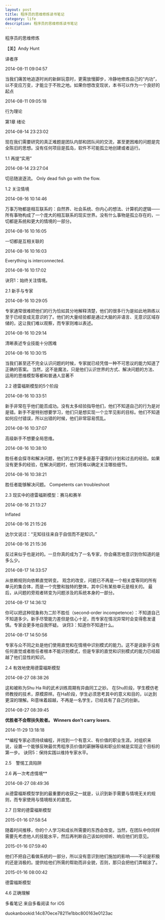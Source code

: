 ```yaml
---
layout: post
title: 程序员的思维修炼读书笔记
category: life
description: 程序员的思维修炼读书笔记
---
```

程序员的思维修炼

【美】Andy Hunt

译者序

2014-08-11 09:04:57

当我们痛苦地追逐时尚的新鲜玩意时，更需放慢脚步，冷静地修炼自己的“内功”，以不变应万变，才能立于不败之地。如果你想改变现状，本书可以作为一个良好的起点

2014-08-11 09:05:18

行为理论

第1章 绪论

2014-08-14 23:23:02

现在我们需要研究的真正难题是团队内部和团队间的交流，甚至更困难的问题是完全陈旧的思想。没有任何项目是孤岛，软件不可能孤立地创建或者运行。

1.1 再提“实用”

2014-08-14 23:27:04

切忌随波逐流。
Only dead fish go with the flow.

1.2 关注情境

2014-08-16 10:14:46

万事万物都是相互联系的：自然界、社会系统、你内心的想法、计算机的逻辑——所有事物构成了一个庞大的相互联系的现实世界。没有什么事物是孤立存在的，一切都是系统和更大的情境的一部分。

2014-08-16 10:16:05

一切都是互相关联的

2014-08-16 10:16:03

Everything is interconnected.

2014-08-16 10:17:02

诀窍1：始终关注情境。

2.1 新手与专家

2014-08-16 10:29:05

专家通常很难把他们的行为恰如其分地解释清楚，他们的很多行为是如此地熟练以至于已经变成无意识的了。他们的大量经验都是通过大脑的非语言、无意识区域存储的，这让我们难以观察，而专家则难以表述。

2014-08-16 10:29:14

清晰表述专业技能十分困难

2014-08-16 10:30:15

当我们甚至还不完全认识问题的时候，专家就已经凭借一种不可思议的能力知道了正确的答案。
当然，这不是魔法，只是他们认识世界的方式、解决问题的方法、运用的思维模型等都和普通人显著不

2.2 德雷福斯模型的5个阶段

2014-08-16 10:33:51

新手非常在乎他们能否成功。没有太多经验指导他们，他们不知道自己的行为是对是错。新手不是特别想要学习，他们只是想实现一个立竿见影的目标。他们不知道如何应付错误，所以出错的时候，他们非常容易慌乱。

2014-08-16 10:37:07

高级新手不想要全局思维。

2014-08-16 10:38:10

胜任者会探寻和解决问题，他们的工作更多是基于谨慎的计划和过去的经验。如果没有更多的经验，在解决问题时，他们将难以确定关注哪些细节。

2014-08-16 10:38:21

胜任者能够解决问题。
Competents can troubleshoot

2.3 现实中的德雷福斯模型：赛马和赛羊

2014-08-16 21:13:27

Inflated

2014-08-16 21:15:26

达尔文说过：“无知往往来自于自信而不是知识。”

2014-08-16 21:15:36

反过来似乎也是对的。一旦你真的成为了一名专家，你会痛苦地意识到你知道的是多么少。

2014-08-17 14:33:57

从依赖规则向依赖直觉转变。
观念的改变，问题已不再是一个相关度等同的所有单元的集合体，而是一个完整和独特的整体，其中只有某些单元是相关的。
最后，从问题的旁观者转变为问题涉及的系统本身的一部分。

2014-08-17 14:36:12

你可以把这种现象称为二阶不胜任（second-order incompetence）：不知道自己不知道多少。新手尽管能力差但是信心十足，而专家在情况异常时会变得愈发谨慎。专家会更多地自我怀疑。
诀窍3：知道你不知道什么。

2014-08-17 14:50:56

专家与众不同之处是他们使用直觉和在情境中识别模式的能力。这不是说新手没有任何直觉或者胜任者根本不能识别模式，但是专家的直觉和识别模式的能力已经超越了他们显性的知识。

2.4 有效地使用德雷福斯模型

2014-08-27 08:38:26

这和被称为Shu Ha Ri的武术训练周期有异曲同工之妙。
在Shu阶段，学生模仿老师教授的技术，原模原样。在Ha阶段，学生必须思考其中的意义和目的，以达到更深的理解。Ri意味着超越，不再是一名学生，已经具有了自己的创新。

2014-08-27 08:39:45

**优胜者不会帮扶失败者。
Winners don't carry losers.**


2014-11-29 13:18:18

**编程专家必须持续编程，并找到一个有意义、有价值的职业生涯。对组织来说，设置一个能够反映最优秀程序员价值的薪酬等级和职业阶梯是实现这个目标的第一步。
诀窍5：保持实践以维持专家水平。

2.5　警惕工具陷阱

2.6 再一次考虑情境**

2014-08-27 08:49:36

从德雷福斯模型学到的最重要的收获之一就是，认识到新手需要与情境无关的规则，而专家使用与情境相关的直觉。

2.7 日常的德雷福斯模型

2015-01-16 07:58:54

随着时间推移，你的个人学习和成长所需要的东西会改变。当然，在团队中你同样需要先考虑他人的技能水平，然后再判断自己该如何倾听、响应他们的意见。

2015-01-16 07:59:40

他们不把自己看做系统的一部分，所以没有意识到他们施加的影响——不论是积极的还是消极的。提供给他们所需的帮助而非全貌，否则，那只会把他们弄糊涂了。

2015-01-16 08:00:42

德雷福斯模型

4.6 正确理解

多看笔记 来自多看阅读 for iOS

duokanbookid:14c870ece78211e1bbc800163e0123ac